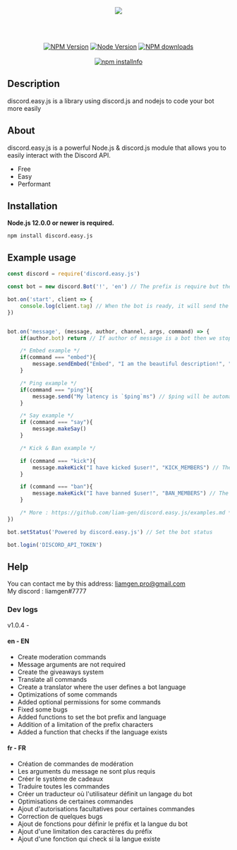 <p align="center">
<a href="https://discordeasyjs.yukorl.repl.co"><img src="https://discordeasyjs.yukorl.repl.co/public/assets/banner.png"></a>
<br>
<br><br>
<br>
<p align="center">
<a href="https://www.npmjs.com/package/mocha"><img src="https://img.shields.io/npm/v/discord.easy.js.svg" alt="NPM Version"></a>
<a href="https://github.com/mochajs/mocha"><img src="https://img.shields.io/node/v/discord.easy.js.svg" alt="Node Version"></a>
<a href="https://www.npmjs.com/package/discord.easy.js"><img src="https://img.shields.io/npm/dt/discord.easy.js.svg?maxAge=3600" alt="NPM downloads" /></a><br><br>
<a href="https://nodei.co/npm/discord.easy.js/"><img src="https://nodei.co/npm/discord.easy.js.png?downloads=true&stars=true" alt="npm installnfo" /></a>
</p>




## Description
discord.easy.js is a library using discord.js and nodejs to code your bot more easily

## About
discord.easy.js is a powerful Node.js & discord.js module that allows you to easily interact with the Discord API.

- Free
- Easy
- Performant

## Installation
**Node.js 12.0.0 or newer is required.**

`npm install discord.easy.js`

## Example usage
```js
const discord = require('discord.easy.js')

const bot = new discord.Bot('!', 'en') // The prefix is ​​require but the language is optionnal

bot.on('start', client => {
    console.log(client.tag) // When the bot is ready, it will send the username and discriminator in your console
})


bot.on('message', (message, author, channel, args, command) => {
    if(author.bot) return // If author of message is a bot then we stop the code

    /* Embed example */
    if(command === "embed"){
        message.sendEmbed("Embed", "I am the beautiful description!", "Hmmm A nice footer", "GREEN")
    }

    /* Ping example */
    if(command === "ping"){
        message.send("My latency is `$ping`ms") // $ping will be automatically replaced by the bot latency
    }

    /* Say example */
    if (command === "say"){
        message.makeSay()
    }

    /* Kick & Ban example */

    if (command === "kick"){
        message.makeKick("I have kicked $user!", "KICK_MEMBERS") // The done message is optionnal. $user will be replaced by the mention of the kicked user. The default permission is KICK_MEMBERS
    }

    if (command === "ban"){
        message.makeKick("I have banned $user!", "BAN_MEMBERS") // The done message is optionnal. $user will be replaced by the mention of the banned user. The default permission is BAN_MEMBERS
    }

    /* More : https://github.com/liam-gen/discord.easy.js/examples.md */
})

bot.setStatus('Powered by discord.easy.js') // Set the bot status

bot.login('DISCORD_API_TOKEN')
```

## Help

You can contact me by this address: liamgen.pro@gmail.com<br>
My discord : liamgen#7777

### Dev logs 

v1.0.4 - <DATE A METTRE ICI>
#### en - EN
- Create moderation commands
- Message arguments are not required
- Create the giveaways system
- Translate all commands
- Create a translator where the user defines a bot language
- Optimizations of some commands
- Added optional permissions for some commands
- Fixed some bugs
- Added functions to set the bot prefix and language
- Addition of a limitation of the prefix characters
- Added a function that checks if the language exists

#### fr - FR
- Création de commandes de modération
- Les arguments du message ne sont plus requis 
- Créer le système de cadeaux
- Traduire toutes les commandes
- Créer un traducteur où l'utilisateur définit un langage du bot
- Optimisations de certaines commandes
- Ajout d'autorisations facultatives pour certaines commandes
- Correction de quelques bugs
- Ajout de fonctions pour définir le préfix et la langue du bot
- Ajout d'une limitation des caractères du préfix
- Ajout d'une fonction qui check si la langue existe